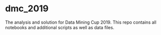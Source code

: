 # dmc_2019

The analysis and solution for Data Mining Cup 2019. This repo contains all notebooks and additional scripts as well as data files.
